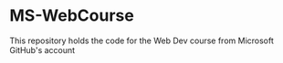 # MS-WebCourse
This repository holds the code for the Web Dev course from Microsoft GitHub's account
